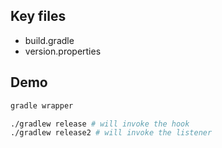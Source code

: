 ## Key files

- build.gradle
- version.properties

## Demo

```bash
gradle wrapper

./gradlew release # will invoke the hook
./gradlew release2 # will invoke the listener
```
